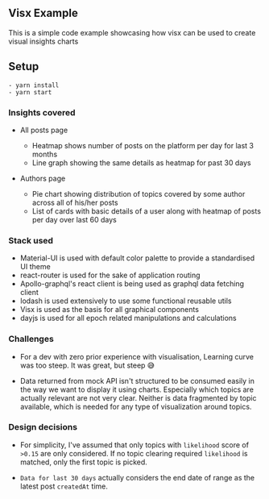 ## Visx Example

This is a simple code example showcasing how visx can be used to create visual insights charts

## Setup
```
- yarn install
- yarn start
```

### Insights covered

- All posts page
    - Heatmap shows number of posts on the platform per day for last 3 months
    - Line graph showing the same details as heatmap for past 30 days
    
- Authors page
    - Pie chart showing distribution of topics covered by some author across all of his/her posts
    - List of cards with basic details of a user along with heatmap of posts per day over last 60 days 
    
### Stack used

- Material-UI is used with default color palette to provide a standardised UI theme
- react-router is used for the sake of application routing
- Apollo-graphql's react client is being used as graphql data fetching client
- lodash is used extensively to use some functional reusable utils
- Visx is used as the basis for all graphical components
- dayjs is used for all epoch related manipulations and calculations

### Challenges

- For a dev with zero prior experience with visualisation,
  Learning curve was too steep. It was great, but steep 😅
    
- Data returned from mock API isn't structured to be consumed easily in the way we want to display it using charts.
  Especially which topics are actually relevant are not very clear.
  Neither is data fragmented by topic available, which is needed for any type of visualization around topics.
  
### Design decisions
- For simplicity, I've assumed that only topics with `likelihood` score of `>0.15` are only considered.
  If no topic clearing required `likelihood` is matched, only the first topic is picked.
  
- `Data for last 30 days` actually considers the end date of range as the latest post `createdAt` time.